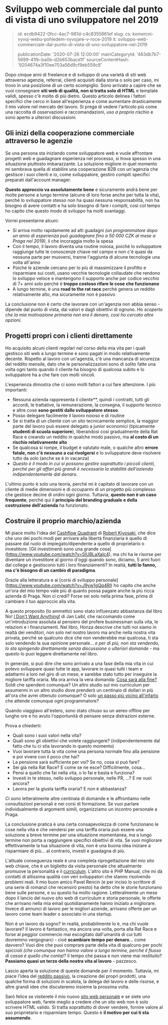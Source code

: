 Sviluppo web commerciale dal punto di vista di uno sviluppatore nel 2019
========================================================================

> id: ecdb9422-0fcc-4ac7-981d-c4c8355861ef
> slug:
> 	cs: komercni-vyvoj-webu-pohledem-vyvojare-v-roce-2019
> 	it: sviluppo-web-commerciale-dal-punto-di-vista-di-uno-sviluppatore-nel-2019
> 
> publicationDate: '2020-07-26 12:00:00'
> mainCategoryId: '483db7b7-5699-41fb-ba0b-d2b653bacd1f'
> sourceContentHash: '9204674a3f10ee703a56d9cf9eb559c6'

Dopo cinque anni di freelance e di sviluppo di una varietà di siti web attraverso agenzie, referral, clienti acquisiti dalla storia o solo per caso, mi trovo in una posizione di un certo scompiglio. Sono arrivato a capire che se vuoi consegnare **siti web di qualità, non si tratta solo di HTML** e template validi, spesso c'è molto di più dietro. Questo articolo delinea i fattori specifici che cerco in base all'esperienza e come aumentare drasticamente il mio valore nel mercato del lavoro. Si prega di vedere l'articolo più come una raccolta di osservazioni e raccomandazioni, *uso a proprio rischio* e sono aperto a ulteriori discussioni.

Gli inizi della cooperazione commerciale attraverso le agenzie
-----------------------------------------

Se una persona sta iniziando come sviluppatore web e vuole affrontare progetti web e guadagnare esperienza nel processo, si trova spesso in una situazione piuttosto imbarazzante. La soluzione migliore in quel momento mi sembrava quella di stabilire una cooperazione B2B con un'agenzia che gestisce i suoi clienti e io, come sviluppatore, gestirò compiti specifici preparati dall'account manager.

**Questo approccio va assolutamente bene** e sicuramente andrà bene per molte persone a lungo termine (alcune di loro forse anche per tutta la vita), perché lo sviluppatore stesso non ha quasi nessuna responsabilità, non ha bisogno di avere contatti e ha solo bisogno di fare i compiti, così col tempo ho capito che questo modo di sviluppo ha molti svantaggi.

Vorrei presentarne alcuni:

- Si arriva molto rapidamente ad alti guadagni *(un programmatore dopo un anno di esperienza può guadagnare fino a 50 000 CZK al mese a Praga nel 2019)*, il che incoraggia molto la spesa
- Con il tempo, il lavoro diventa una routine noiosa, poiché lo sviluppatore raggiunge tutte le conoscenze chiave nel campo e non c'è quasi da nessuna parte per muoversi, tranne l'aggiunta di alcune tecnologie una volta all'anno
- Poiché le aziende cercano per lo più di massimizzare il profitto e risparmiare sui costi, usano vecchie tecnologie collaudate che rendono lo sviluppo veloce e mantengono il supporto anche per codice vecchio di 7+ anni solo perché è **troppo costoso rifare le cose che funzionano**
- A lungo termine, è una **road to the rat race** perché genera un reddito relativamente alto, ma sicuramente non è passivo

La conclusione non è certo che lavorare con un'agenzia non abbia senso - dipende dal punto di vista, dai valori e dagli obiettivi di ognuno. Ho *scoperto che la mia motivazione primaria non era il denaro, così ho cercato altre opzioni*.

Progetti propri con i clienti direttamente
----------------------------------

Ho acquisito alcuni clienti regolari nel corso della mia vita per i quali gestisco siti web a lungo termine e sono pagati in modo relativamente decente. Rispetto al lavoro con un'agenzia, c'è una mancanza di sicurezza del reddito mensile, dato che le personalizzazioni sono di solito fatte una volta ogni tanto quando il cliente ha bisogno di qualcosa subito e lo sviluppatore ha a che fare con molti vincoli.

L'esperienza dimostra che ci sono molti fattori a cui fare attenzione. I più importanti:

- Nessuna azienda rappresenta il cliente**, quindi i contratti, tutti gli accordi, le trattative, la remunerazione, la consegna, il supporto tecnico e altre cose **sono gestiti dallo sviluppatore stesso**.
- Posso delegare facilmente il lavoro noioso e di routine
- Se si tratta di un cliente con un sito tecnicamente semplice, la maggior parte del lavoro può essere delegato a junior economici (tipicamente **studenti di scuola superiore**), liberandosi così gradualmente della Rat Race e creando un reddito in qualche modo passivo, ma **al costo di un rischio relativamente alto**
- Se qualcosa si rompe, il budget è valutato male, o qualche altro **errore fatale, non c'è nessuno a cui rivolgersi** e lo sviluppatore deve risolvere tutto da solo (anche se è in vacanza)
- *Questo è il modo in cui si possono gestire soprattutto i piccoli clienti, perché per gli affari più grandi è necessaria la stabilità dell'azienda indipendentemente dal denaro*.

L'ultimo punto è solo una teoria, perché mi è capitato di lavorare con un cliente di medie dimensioni e di occuparmi di un progetto più complesso che gestisce decine di ordini ogni giorno. Tuttavia, **questo non è un caso frequente**, perché qui il **principio del branding graduale e della costruzione dell'azienda** ha funzionato.

Costruire il proprio marchio/azienda
-------------------------------------

Mi piace molto l'idea del [Cashflow Quadrant](https://www.youtube.com/watch?v=bC1ScfCny38) di [Robert Kiyosaki](https://cs.wikipedia.org/wiki/Robert_Kiyosaki), che dice che uno dei pochi modi per arrivare alla libertà finanziaria è quello di passare dal ruolo di impiegato/dipendente a quello di proprietario o investitore. [Gli investimenti sono una grande cosa] (https://www.youtube.com/watch?v=SlUBLaXaIc4), ma chi ha le risorse per diventare un investitore al giorno d'oggi quando sono, diciamo, 5 anni fuori dal college e gestiscono tutti i loro finanziamenti? In realtà, **tutti lo fanno, ma c'è bisogno di un cambio di paradigma**.

Grazie alla letteratura e ai [corsi di sviluppo personale] (https://www.youtube.com/watch?v=J9yw1gQq4RI) ho capito che anche un'ora del mio tempo vale più di quanto possa pagare anche la più ricca azienda di Praga. Non ci credi? Forse sei solo nella prima fase, prima di cambiare il tuo approccio alla vita.

A questo proposito (lo ammetto) sono stato influenzato abbastanza dal libro No! [I Don't Want Anything!](http://www.janicnechci.cz/) di Jan Laibl, che raccomando come un'introduzione assoluta al pensiero del profere businessman sulla vita, le relazioni e i finanziamenti. Nel libro, Honza descrive che tutti noi siamo in realtà dei venditori, non solo nel nostro lavoro ma anche nella nostra vita privata, perché se qualcuno dice che non venderebbe mai qualcosa, ti sta solo vendendo la sua opinione personale... *e per di più, non sta vendendo, lo sta spingendo direttamente senza discussione o ulteriori domande* - ma questo lo puoi leggere direttamente nel libro.

In generale, si può dire che sono arrivato a una fase della mia vita in cui potevo sviluppare quasi tutte le app, lavorare in quasi tutti i team e adattarmi a loro nel giro di un mese, e sarebbe stato tutto per inseguire la migliore tariffa oraria. Ma ora arriva la vera domanda: [Cosa sarà alla fine?](https://www.youtube.com/watch?v=J9yw1gQq4RI&t=7s) Soldi che spenderò comunque? Un altro studio sul mio curriculum per assumermi in un altro studio dove prenderò un centinaio di dollari in più all'ora che avrei ottenuto comunque? O solo [un passo più vicino all'infarto](https://blog.freelo.cz/david-grudl-jak-ho-neznate-aneb-infarktovy-vyvoj-open-source/) che attende comunque ogni programmatore?

Quando viaggiavo all'estero, sono stato chiuso su un aereo offline per lunghe ore e ho avuto l'opportunità di pensare senza distrazioni esterne.

Prova a chiederti:

- Quali sono i suoi valori nella vita?
- Quali sono gli obiettivi che volete raggiungere? (indipendentemente dal fatto che tu ci stia lavorando in questo momento)
- Vuoi lavorare tutta la vita come una persona normale fino alla pensione e poi vivere con il poco che hai?
- La pensione sarà sufficiente per voi? Se no, cosa si può fare?
- Sei già nella Rat Race? E come se ne esce? Difficilmente, cosa...
- Pensi a quello che fai nella vita, o lo fai e basta e funziona?
- Investi in te stesso, nello sviluppo personale, nelle PR, ...? E ne vuoi ancora?
- Lavora per la giusta tariffa oraria? E non è abbastanza?

Ci sono letteralmente altre centinaia di domande e le affrontiamo nelle consultazioni personali e nei corsi di formazione. Se vuoi parlare individualmente di argomenti simili, organizziamo un incontro personale a Praga.

La conclusione pratica è una certa consapevolezza di come funzionano le cose nella vita e che vendersi per una tariffa oraria può essere una soluzione a breve termine per una situazione momentanea, ma a lungo termine non porta a raggiungere specifici obiettivi di vita. Se vuoi migliorare effettivamente la tua situazione di vita, non è una buona idea iniziare a risparmiare di più... al contrario, investi e guadagna di più.

L'attuale conseguenza reale è una completa riprogettazione del mio sito web chiave, che è un biglietto da visita personale che attualmente promuove la personalità e il [curriculum](https://baraja.cz/zivotopis). L'altro sito è PHP Manual, che mi dà contatti di altissima qualità con veri sviluppatori che stanno risolvendo problemi reali. Il mio buon amico Pavel Rencin (e per inciso lo scrittore di una serie di romanzi che recensirò presto) ha detto che le storie funzionano bene sulle persone, e su questo ha molto ragione. Letteralmente un mese dopo il lancio del nuovo sito web di curriculum e storia personale, le offerte che arrivano nella mia email quotidianamente hanno iniziato a migliorare. Invece di annunci di lavoro per le migliori aziende, arrivano offerte per un lavoro come team leader o associato in una startup.

Non è un lavoro da sogno? In realtà, probabilmente lo è, ma chi vuole lavorare? Il lavoro è fantastico, ma ancora una volta, porta alla Rat Race e forse al peggior commercio mai escogitato dall'umanità di cui tutti dovremmo vergognarci - cioè **scambiare tempo per denaro**... come davvero? Vuoi dire che puoi comprare parte della vita di qualcuno per pochi spiccioli *(che comunque non hanno valore a lungo termine, perché il flusso di cassa è quello che conta)*? Il tempo che passa e non viene mai restituito? **Passiamo quasi un terzo della nostra vita al lavoro** - pazzesco.

Lascio aperta la soluzione di queste domande per il momento. Tuttavia, mi piace l'idea del [reddito passivo](https://mladyinvestor.cz/pasivni-prijem/), la creazione dei propri prodotti, una qualche forma di soluzioni in scatola, la delega del lavoro e delle risorse, e altre grandi idee che discuteremo insieme la prossima volta.

Sarò felice se visiterete il mio nuovo [sito web personale](https://baraja.cz/) e se siete uno sviluppatore web, farete meglio a credere che un sito web non è solo scrivere HTML valido. Si tratta soprattutto di dover vendere, fornire valore al suo proprietario e risparmiare tempo. Questo è **il motivo per cui ti sta assumendo**.
